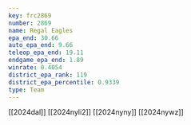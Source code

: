 ```yaml
---
key: frc2869
number: 2869
name: Regal Eagles
epa_end: 30.66
auto_epa_end: 9.66
teleop_epa_end: 19.11
endgame_epa_end: 1.89
winrate: 0.4054
district_epa_rank: 119
district_epa_percentile: 0.9339
type: Team
---
```

[[2024dal]]
[[2024nyli2]]
[[2024nyny]]
[[2024nywz]]
